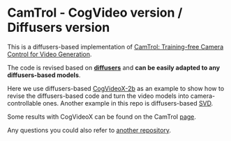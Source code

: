 # CamTrol - CogVideo version / Diffusers version

This is a diffusers-based implementation of [CamTrol: Training-free Camera Control for Video Generation](https://lifedecoder.github.io/CamTrol/). 

The code is revised based on **[diffusers](https://github.com/huggingface/diffusers)** and **can be easily adapted to any diffusers-based models**.

Here we use diffusers-based [CogVideoX-2b](https://github.com/huggingface/diffusers/tree/main/examples/cogvideo) as an example to show how to revise the diffusers-based code and turn the video models into camera-controllable ones. Another example in this repo is diffusers-based [SVD](https://github.com/Stability-AI/generative-models/tree/main).

Some results with CogVideoX can be found on the CamTrol [page](https://lifedecoder.github.io/CamTrol/).

Any questions you could also refer to [another repository](https://github.com/LAARRRY/CamTrol).
